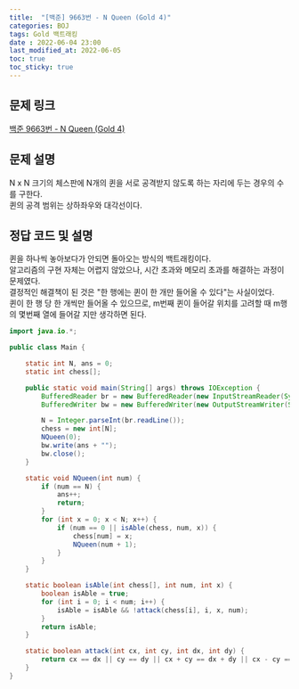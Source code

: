 ```yaml
---
title:  "[백준] 9663번 - N Queen (Gold 4)"
categories: BOJ
tags: Gold 백트래킹
date : 2022-06-04 23:00
last_modified_at: 2022-06-05
toc: true
toc_sticky: true
---
```


## 문제 링크

[백준 9663번 - N Queen (Gold 4)](https://www.acmicpc.net/problem/9663)

## 문제 설명

N x N 크기의 체스판에 N개의 퀸을 서로 공격받지 않도록 하는 자리에 두는 경우의 수를 구한다.  
퀸의 공격 범위는 상하좌우와 대각선이다.

## 정답 코드 및 설명

퀸을 하나씩 놓아보다가 안되면 돌아오는 방식의 백트래킹이다.  
알고리즘의 구현 자체는 어렵지 않았으나, 시간 초과와 메모리 초과를 해결하는 과정이 문제였다.  
결정적인 해결책이 된 것은 "한 행에는 퀸이 한 개만 들어올 수 있다"는 사실이었다.  
퀸이 한 행 당 한 개씩만 들어올 수 있으므로, m번째 퀸이 들어갈 위치를 고려할 때 m행의 몇번째 열에 들어갈 지만 생각하면 된다.

```java
import java.io.*;

public class Main {

    static int N, ans = 0;
    static int chess[];

    public static void main(String[] args) throws IOException {
        BufferedReader br = new BufferedReader(new InputStreamReader(System.in));
        BufferedWriter bw = new BufferedWriter(new OutputStreamWriter(System.out));

        N = Integer.parseInt(br.readLine());
        chess = new int[N];
        NQueen(0);
        bw.write(ans + "");
        bw.close();
    }

    static void NQueen(int num) {
        if (num == N) {
            ans++;
            return;
        }
        for (int x = 0; x < N; x++) {
            if (num == 0 || isAble(chess, num, x)) {
                chess[num] = x;
                NQueen(num + 1);
            }
        }
    }

    static boolean isAble(int chess[], int num, int x) {
        boolean isAble = true;
        for (int i = 0; i < num; i++) {
            isAble = isAble && !attack(chess[i], i, x, num);
        }
        return isAble;
    }

    static boolean attack(int cx, int cy, int dx, int dy) {
        return cx == dx || cy == dy || cx + cy == dx + dy || cx - cy == dx - dy;
    }
}
```
